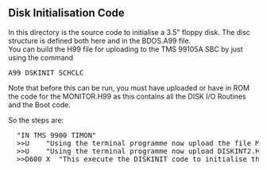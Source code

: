 ## Disk Initialisation Code

In this directory is the source code to initialise a 3.5" floppy disk.   The disc structure is defined both here and in the BDOS.A99 file.   
You can build the H99 file for uploading to the TMS 99105A SBC by just using the command

<pre>A99 DSKINIT SCHCLC</pre>

Note that before this can be run, you must have uploaded or have in ROM the code for the MONITOR.H99 as this contains all the DISK I/O Routines and the Boot code.

So the steps are:

<pre>
  "IN TMS 9900 TIMON"
  >>U    "Using the terminal programme now upload the file MONITOR.H99
  >>U    "Using the terminal programme now upload DISKINT2.H99 to address D600H
  >>D600 X  "This execute the DISKINIT code to initialise the disc.
</pre>


